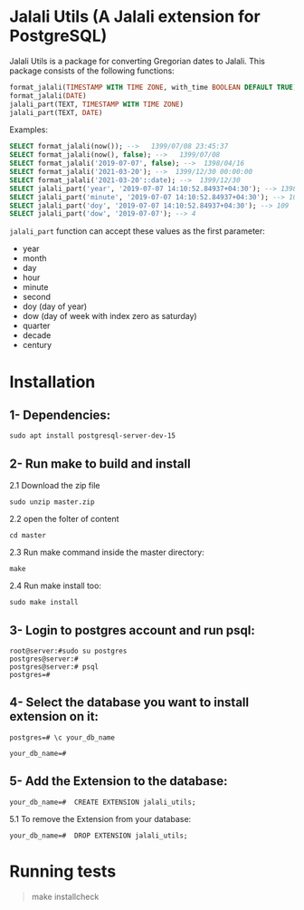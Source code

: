 # Jalali Utils (A Jalali extension for PostgreSQL)
Jalali Utils is a package for converting Gregorian dates to Jalali.
This package consists of the following functions:


```sql
format_jalali(TIMESTAMP WITH TIME ZONE, with_time BOOLEAN DEFAULT TRUE)
format_jalali(DATE)
jalali_part(TEXT, TIMESTAMP WITH TIME ZONE)
jalali_part(TEXT, DATE)
```

Examples:
```sql
SELECT format_jalali(now()); -->   1399/07/08 23:45:37
SELECT format_jalali(now(), false); -->   1399/07/08
SELECT format_jalali('2019-07-07', false); -->  1398/04/16
SELECT format_jalali('2021-03-20'); -->  1399/12/30 00:00:00
SELECT format_jalali('2021-03-20'::date); -->  1399/12/30
SELECT jalali_part('year', '2019-07-07 14:10:52.84937+04:30'); --> 1398
SELECT jalali_part('minute', '2019-07-07 14:10:52.84937+04:30'); --> 10
SELECT jalali_part('doy', '2019-07-07 14:10:52.84937+04:30'); --> 109
SELECT jalali_part('dow', '2019-07-07'); --> 4
```

`jalali_part` function can accept these values as the first parameter:
* year
* month
* day
* hour
* minute
* second
* doy (day of year)
* dow (day of week with index zero as saturday)
* quarter
* decade
* century

# Installation

## 1- Dependencies:

`sudo apt install postgresql-server-dev-15`

## 2- Run make to build and install

2.1 Download the zip file

`sudo unzip master.zip`

2.2 open the folter of content

`cd master`

2.3 Run make command inside the master directory:

`make`

2.4 Run make install too:

`sudo make install`

## 3- Login to postgres account and run psql:
```
root@server:#sudo su postgres
postgres@server:#
postgres@server:# psql
postgres=#
```

## 4- Select the database you want to install extension on it:

`postgres=# \c your_db_name`

`your_db_name=# `

## 5- Add the Extension to the database:

`your_db_name=#  CREATE EXTENSION jalali_utils;`

5.1 To remove the Extension from your database:

`your_db_name=#  DROP EXTENSION jalali_utils;`

# Running tests

> make installcheck
